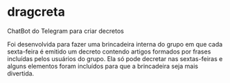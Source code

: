 # dragcreta
ChatBot do Telegram para criar decretos

Foi desenvolvida para fazer uma brincadeira interna do grupo em que cada sexta-feira é emitido um decreto contendo artigos formados por frases incluídas pelos usuários do grupo. Ela só pode decretar nas sextas-feiras e alguns elementos foram incluídos para que a brincadeira seja mais divertida.
